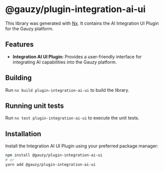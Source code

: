 # @gauzy/plugin-integration-ai-ui

This library was generated with [Nx](https://nx.dev). It contains the AI Integration UI Plugin for the Gauzy platform.

## Features

- **Integration AI UI Plugin:** Provides a user-friendly interface for integrating AI capabilities into the Gauzy platform.

## Building

Run `nx build plugin-integration-ai-ui` to build the library.

## Running unit tests

Run `nx test plugin-integration-ai-ui` to execute the unit tests.

## Installation

Install the Integration AI UI Plugin using your preferred package manager:

```bash
npm install @gauzy/plugin-integration-ai-ui
# or
yarn add @gauzy/plugin-integration-ai-ui
```
